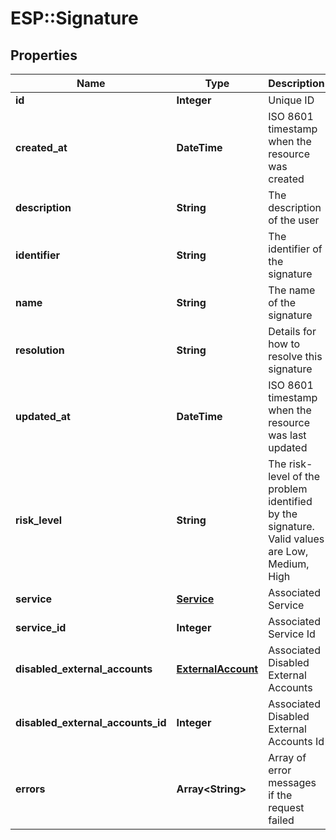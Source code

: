 # ESP::Signature

## Properties
Name | Type | Description | Notes
------------ | ------------- | ------------- | -------------
**id** | **Integer** | Unique ID | [optional] 
**created_at** | **DateTime** | ISO 8601 timestamp when the resource was created | [optional] 
**description** | **String** | The description of the user | [optional] 
**identifier** | **String** | The identifier of the signature | [optional] 
**name** | **String** | The name of the signature | [optional] 
**resolution** | **String** | Details for how to resolve this signature | [optional] 
**updated_at** | **DateTime** | ISO 8601 timestamp when the resource was last updated | [optional] 
**risk_level** | **String** | The risk-level of the problem identified by the signature. Valid values are Low, Medium, High | [optional] 
**service** | [**Service**](Service.md) | Associated Service | [optional] 
**service_id** | **Integer** | Associated Service Id | [optional] 
**disabled_external_accounts** | [**ExternalAccount**](ExternalAccount.md) | Associated Disabled External Accounts | [optional] 
**disabled_external_accounts_id** | **Integer** | Associated Disabled External Accounts Id | [optional] 
**errors** | **Array&lt;String&gt;** | Array of error messages if the request failed | [optional] 


